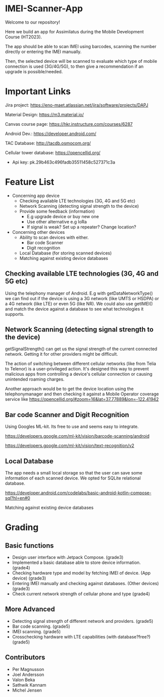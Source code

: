 # IMEI-Scanner-App
Welcome to our repository!

Here we build an app for Assimilatus during the Mobile Development Course (HT2023).

The app should be able to scan IMEI using barcodes, scanning the number directly or entering the IMEI manually.

Then, the selected device will be scanned to evaluate which type of mobile connection is used (3G/4G/5G), to then give a recommendation if an upgrade is possible/needed.

# Important Links
Jira project:
https://eno-maet.atlassian.net/jira/software/projects/DAPJ

Material Design:
https://m3.material.io/

Canvas course page:
https://hkr.instructure.com/courses/6287

Android Dev.:
https://developer.android.com/

TAC Database:
http://tacdb.osmocom.org/

Cellular tower database:
https://opencellid.org/

* Api key: pk.29b463c496fadb35511458c527371c3a


# Feature List
* Concerning app device
  * Checking available LTE technologies (3G, 4G and 5G etc)
  * Network Scanning (detecting signal strength to the device)
  * Provide some feedback (information)
    * E.g upgrade device or buy new one
    * Use other alternative e.g loRa
    * If signal is weak? Set up a repeater? Change location?
* Concerning other devices
  * Ability to scan devices with either.
    * Bar code Scanner
    * Digit recognition
  * Local Database (for storing scanned devices)
  * Matching against existing device databases

## Checking available LTE technologies (3G, 4G and 5G etc)
Using the telephony manager of Android. E.g with getDataNetworkType() we can find out if the device is using a 3G network (like UMTS or HSDPA) or a 4G network (like LTE) or even 5G (like NR). We could also use getIMEI() and match the device against a database to see what technologies it supports. 

## Network Scanning (detecting signal strength to the device)
getSignalStrength() can get us the signal strength of the current connected network. Getting it for other providers might be difficult. 

The action of switching between different cellular networks (like from Telia to Telenor) is a user-privileged action. It's designed this way to prevent malicious apps from controlling a device's cellular connection or causing unintended roaming charges. 

Another approach would be to get the device location using the telephonymanager and then checking it against a Mobile Operator coverage service like https://opencellid.org/#zoom=16&lat=37.77889&lon=-122.41942

## Bar code Scanner and Digit Recognition
Using Googles ML-kit. Its free to use and seems easy to integrate.

https://developers.google.com/ml-kit/vision/barcode-scanning/android

https://developers.google.com/ml-kit/vision/text-recognition/v2

## Local Database
The app needs a small local storage so that the user can save some information of each scanned device. We opted for SQLite relational database. 

https://developer.android.com/codelabs/basic-android-kotlin-compose-sql?hl=en#0

Matching against existing device databases 

# Grading

## Basic functions
*	Design user interface with Jetpack Compose.                               (grade3)
*	Implemented a basic database able to store device information.            (grade4)
*	Checking hardware type and model by fetching IMEI of device. (App device) (grade3)
*	Entering IMEI manually and checking against databases. (Other devices)    (grade3)
*	Check current network strength of cellular phone and type                 (grade4)

## More Advanced
*	Detecting signal strength of different network and providers.       (grade5)
*	Bar code scanning.                                                  (grade5)
*	IMEI scanning.                                                      (grade5)
*	Crosschecking hardware with LTE capabilities (with database?free?)  (grade5)

## Contributors
* Per Magnusson
* Joel Andersson
* Valon Beka
* Sathwik Kannam
* Michel Jensen
